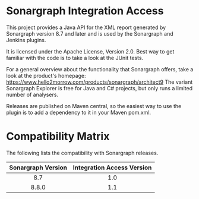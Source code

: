 # Sonargraph Integration Access

This project provides a Java API for the XML report generated by Sonargraph version 8.7 and later and is used by the Sonargraph and Jenkins plugins.
 
It is licensed under the Apache License, Version 2.0.
Best way to get familiar with the code is to take a look at the JUnit tests.

For a general overview about the functionality that Sonargraph offers, take a look at the product's homepage: <a href="https://www.hello2morrow.com/products/sonargraph/architect9">https://www.hello2morrow.com/products/sonargraph/architect9</a>
The variant Sonargraph Explorer is free for Java and C# projects, but only runs a limited number of analysers.

Releases are published on Maven central, so the easiest way to use the plugin is to add a dependency to it in your Maven pom.xml. 

# Compatibility Matrix

The following lists the compatibility with Sonargraph releases.

| Sonargraph Version | Integration Access Version | 
|:------------------:|:--------------------------:| 
| 8.7                |             1.0            | 
| 8.8.0              |             1.1            |
